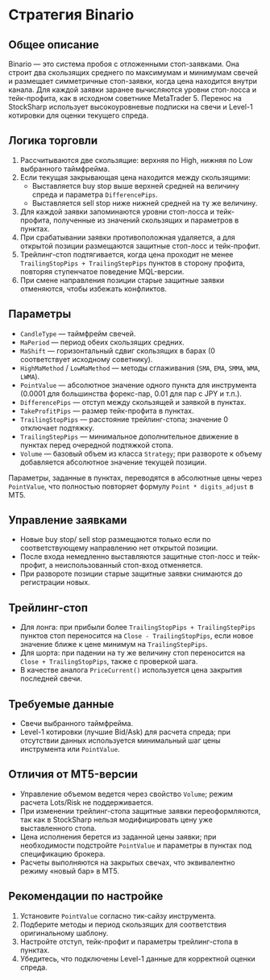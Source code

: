 # Стратегия Binario

## Общее описание
Binario — это система пробоя с отложенными стоп-заявками. Она строит два скользящих среднего по максимумам и минимумам свечей и размещает симметричные стоп-заявки, когда цена находится внутри канала. Для каждой заявки заранее вычисляются уровни стоп-лосса и тейк-профита, как в исходном советнике MetaTrader 5. Перенос на StockSharp использует высокоуровневые подписки на свечи и Level-1 котировки для оценки текущего спреда.

## Логика торговли
1. Рассчитываются две скользящие: верхняя по High, нижняя по Low выбранного таймфрейма.
2. Если текущая закрывающая цена находится между скользящими:
   - Выставляется buy stop выше верхней средней на величину спреда и параметра `DifferencePips`.
   - Выставляется sell stop ниже нижней средней на ту же величину.
3. Для каждой заявки запоминаются уровни стоп-лосса и тейк-профита, полученные из значений скользящих и параметров в пунктах.
4. При срабатывании заявки противоположная удаляется, а для открытой позиции размещаются защитные стоп-лосс и тейк-профит.
5. Трейлинг-стоп подтягивается, когда цена проходит не менее `TrailingStopPips + TrailingStepPips` пунктов в сторону профита, повторяя ступенчатое поведение MQL-версии.
6. При смене направления позиции старые защитные заявки отменяются, чтобы избежать конфликтов.

## Параметры
- `CandleType` — таймфрейм свечей.
- `MaPeriod` — период обеих скользящих средних.
- `MaShift` — горизонтальный сдвиг скользящих в барах (0 соответствует исходному советнику).
- `HighMaMethod` / `LowMaMethod` — методы сглаживания (`SMA`, `EMA`, `SMMA`, `WMA`, `LWMA`).
- `PointValue` — абсолютное значение одного пункта для инструмента (0.0001 для большинства форекс-пар, 0.01 для пар с JPY и т.п.).
- `DifferencePips` — отступ между скользящей и заявкой в пунктах.
- `TakeProfitPips` — размер тейк-профита в пунктах.
- `TrailingStopPips` — расстояние трейлинг-стопа; значение 0 отключает подтяжку.
- `TrailingStepPips` — минимальное дополнительное движение в пунктах перед очередной подтяжкой стопа.
- `Volume` — базовый объем из класса `Strategy`; при развороте к объему добавляется абсолютное значение текущей позиции.

Параметры, заданные в пунктах, переводятся в абсолютные цены через `PointValue`, что полностью повторяет формулу `Point * digits_adjust` в MT5.

## Управление заявками
- Новые buy stop/ sell stop размещаются только если по соответствующему направлению нет открытой позиции.
- После входа немедленно выставляются защитные стоп-лосс и тейк-профит, а неиспользованный стоп-вход отменяется.
- При развороте позиции старые защитные заявки снимаются до регистрации новых.

## Трейлинг-стоп
- Для лонга: при прибыли более `TrailingStopPips + TrailingStepPips` пунктов стоп переносится на `Close - TrailingStopPips`, если новое значение ближе к цене минимум на `TrailingStepPips`.
- Для шорта: при падении на ту же величину стоп переносится на `Close + TrailingStopPips`, также с проверкой шага.
- В качестве аналога `PriceCurrent()` используется цена закрытия последней свечи.

## Требуемые данные
- Свечи выбранного таймфрейма.
- Level-1 котировки (лучшие Bid/Ask) для расчета спреда; при отсутствии данных используется минимальный шаг цены инструмента или `PointValue`.

## Отличия от MT5-версии
- Управление объемом ведется через свойство `Volume`; режим расчета Lots/Risk не поддерживается.
- При изменении трейлинг-стопа защитные заявки переоформляются, так как в StockSharp нельзя модифицировать цену уже выставленного стопа.
- Цена исполнения берется из заданной цены заявки; при необходимости подстройте `PointValue` и параметры в пунктах под спецификацию брокера.
- Расчеты выполняются на закрытых свечах, что эквивалентно режиму «новый бар» в MT5.

## Рекомендации по настройке
1. Установите `PointValue` согласно тик-сайзу инструмента.
2. Подберите методы и период скользящих для соответствия оригинальному шаблону.
3. Настройте отступ, тейк-профит и параметры трейлинг-стопа в пунктах.
4. Убедитесь, что подключены Level-1 данные для корректной оценки спреда.
